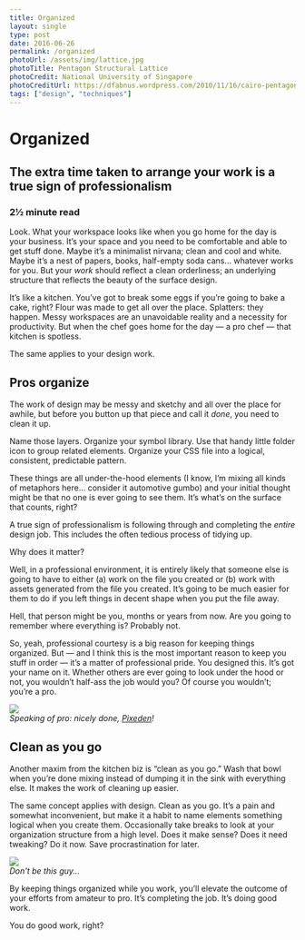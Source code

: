 ```yaml
---
title: Organized
layout: single
type: post
date: 2016-06-26
permalink: /organized
photoUrl: /assets/img/lattice.jpg
photoTitle: Pentagon Structural Lattice
photoCredit: National University of Singapore
photoCreditUrl: https://dfabnus.wordpress.com/2010/11/16/cairo-pentagon-structural-lattice/
tags: ["design", "techniques"]
---
```


# Organized

## The extra time taken to arrange your work is a true sign of professionalism

### 2&frac12; minute read

Look. What your workspace looks like when you go home for the day is your business. It’s your space and you need to be comfortable and able to get stuff done. Maybe it’s a minimalist nirvana; clean and cool and white. Maybe it’s a nest of papers, books, half-empty soda cans… whatever works for you. But your *work* should reflect a clean orderliness; an underlying structure that reflects the beauty of the surface design.

It’s like a kitchen. You’ve got to break some eggs if you’re going to bake a cake, right? Flour was made to get all over the place. Splatters: they happen. Messy workspaces are an unavoidable reality and a necessity for productivity. But when the chef goes home for the day — a pro chef — that kitchen is spotless.

The same applies to your design work.

## Pros organize

The work of design may be messy and sketchy and all over the place for awhile, but before you button up that piece and call it *done*, you need to clean it up.

Name those layers. Organize your symbol library. Use that handy little folder icon to group related elements. Organize your CSS file into a logical, consistent, predictable pattern.

These things are all under-the-hood elements (I know, I’m mixing all kinds of metaphors here… consider it automotive gumbo) and your initial thought might be that no one is ever going to see them. It’s what’s on the surface that counts, right?

A true sign of professionalism is following through and completing the *entire* design job. This includes the often tedious process of tidying up. 

Why does it matter?

Well, in a professional environment, it is entirely likely that someone else is going to have to either (a) work on the file you created or (b) work with assets generated from the file you created. It’s going to be much easier for them to do if you left things in decent shape when you put the file away.

Hell, that person might be you, months or years from now. Are you going to remember where everything is? Probably not.

So, yeah, professional courtesy is a big reason for keeping things organized. But — and I think this is the most important reason to keep you stuff in order — it’s a matter of professional pride. You designed this. It’s got your name on it. Whether others are ever going to look under the hood or not, you wouldn’t half-ass the job would you? Of course you wouldn’t; you’re a pro.

<div class="filler-background"><a href="/img/pixeden-psd.png"><img src="/assets/img/pixeden-psd.jpg" class="floatcenter" /></a></div><em class="img-caption">Speaking of pro: nicely done, <a href="http://pixeden.com/" target="_blank">Pixeden</a>!</em>

## Clean as you go

Another maxim from the kitchen biz is “clean as you go.” Wash that bowl when you’re done mixing instead of dumping it in the sink with everything else. It makes the work of cleaning up easier.

The same concept applies with design. Clean as you go. It’s a pain and somewhat inconvenient, but make it a habit to name elements something logical when you create them. Occasionally take breaks to look at your organization structure from a high level. Does it make sense? Does it need tweaking? Do it now. Save procrastination for later.

<div class="filler-background"><img src="/assets/img/disorganized-sketch.png" class="floatcenter" /></div><em class="img-caption">Don't be this guy...</em>

By keeping things organized while you work, you’ll elevate the outcome of your efforts from amateur to pro. It’s completing the job. It’s doing good work.

You do good work, right?
